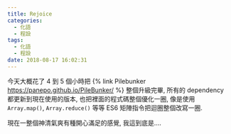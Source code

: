 ```yaml
---
title: Rejoice
categories:
  - 化語
  - 程設
tags:
  - 化語
  - 程設
date: 2018-08-17 16:02:31
---
```

今天大概花了 4 到 5 個小時把 {% link Pilebunker https://panepo.github.io/PileBunker/ %} 整個升級完畢, 所有的 dependency 都更新到現在使用的版本, 也把裡面的程式碼整個優化一圈, 像是使用 `Array.map()`, `Array.reduce()` 等等 ES6 矩陣指令把迴圈整個改寫一圈.

現在一整個神清氣爽有種開心滿足的感覺, 我這到底是....
